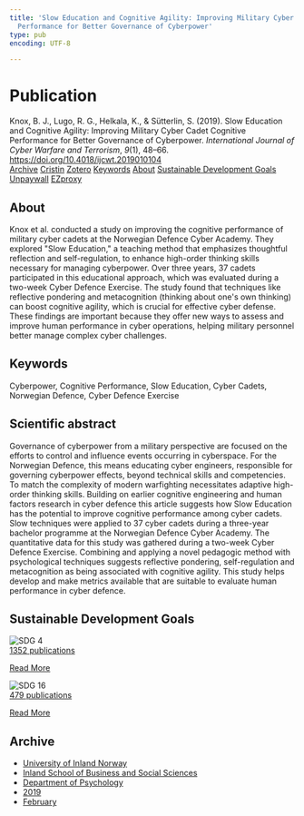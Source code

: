 ```yaml
---
title: 'Slow Education and Cognitive Agility: Improving Military Cyber Cadet Cognitive
  Performance for Better Governance of Cyberpower'
type: pub
encoding: UTF-8

---
```

<h1>Publication</h1>
<article id="csl-bib-container-VV56RSHQ" class="csl-bib-container">
  <div class="csl-bib-body"> <div class="csl-entry">Knox, B. J., Lugo, R. G., Helkala, K., &#38; Sütterlin, S. (2019). Slow Education and Cognitive Agility: Improving Military Cyber Cadet Cognitive Performance for Better Governance of Cyberpower. <i>International Journal of Cyber Warfare and Terrorism</i>, <i>9</i>(1), 48–66. <a href="https://doi.org/10.4018/ijcwt.2019010104">https://doi.org/10.4018/ijcwt.2019010104</a></div> </div>
  <div class="csl-bib-buttons">
    <a href="#taxonomy-article-VV56RSHQ" alt="archive" class="csl-bib-button">Archive</a>
    <a href="https://app.cristin.no/results/show.jsf?id=1677309" alt="Cristin" class="csl-bib-button">Cristin</a>
    <a href="http://zotero.org/groups/5881554/items/VV56RSHQ" alt="Zotero" class="csl-bib-button">Zotero</a>
    <a href="#keywords-article-VV56RSHQ" alt="keywords" class="csl-bib-button">Keywords</a>
    <a href="#about-article-VV56RSHQ" alt="about_pub" class="csl-bib-button">About</a>
    <a href="#sdg-article-VV56RSHQ" alt="sdg" class="csl-bib-button">Sustainable Development Goals</a>
    <a href="https://doi.org/10.4018/ijcwt.2019010104" alt="Unpaywall" class="csl-bib-button">Unpaywall</a>
    <a href="https://doi.org/10.4018/ijcwt.2019010104" alt="EZproxy" class="csl-bib-button">EZproxy</a>
  </div>
  <div id="csl-bib-meta-container-VV56RSHQ"></div>
</article>
<div id="csl-bib-meta-VV56RSHQ" class="csl-bib-meta">
  <article id="about-article-VV56RSHQ" class="about_pub-article">
    <h1>About</h1>
    Knox et al. conducted a study on improving the cognitive performance of military cyber cadets at the Norwegian Defence Cyber Academy. They explored "Slow Education," a teaching method that emphasizes thoughtful reflection and self-regulation, to enhance high-order thinking skills necessary for managing cyberpower. Over three years, 37 cadets participated in this educational approach, which was evaluated during a two-week Cyber Defence Exercise. The study found that techniques like reflective pondering and metacognition (thinking about one's own thinking) can boost cognitive agility, which is crucial for effective cyber defense. These findings are important because they offer new ways to assess and improve human performance in cyber operations, helping military personnel better manage complex cyber challenges.
  </article>
  <article id="keywords-article-VV56RSHQ" class="keywords-article">
    <h1>Keywords</h1>
    Cyberpower, Cognitive Performance, Slow Education, Cyber Cadets, Norwegian Defence, Cyber Defence Exercise
  </article>
  <article id="abstract-article-VV56RSHQ" class="abstract-article">
    <h1>Scientific abstract</h1>
    Governance of cyberpower from a military perspective are focused on the efforts to control and influence events occurring in cyberspace. For the Norwegian Defence, this means educating cyber engineers, responsible for governing cyberpower effects, beyond technical skills and competencies. To match the complexity of modern warfighting necessitates adaptive high-order thinking skills. Building on earlier cognitive engineering and human factors research in cyber defence this article suggests how Slow Education has the potential to improve cognitive performance among cyber cadets. Slow techniques were applied to 37 cyber cadets during a three-year bachelor programme at the Norwegian Defence Cyber Academy. The quantitative data for this study was gathered during a two-week Cyber Defence Exercise. Combining and applying a novel pedagogic method with psychological techniques suggests reflective pondering, self-regulation and metacognition as being associated with cognitive agility. This study helps develop and make metrics available that are suitable to evaluate human performance in cyber defence.
  </article>
  <article id="sdg-article-VV56RSHQ" class="sdg-article">
    <h1>Sustainable Development Goals</h1>
    <div class="sdg-container"><div id="sdg4" class="sdg">
        <img src="{{< params subfolder >}}images/sdg/sdg04_en.png" class="image" alt="SDG 4">
        <div class="sdg-overlay">
          <a href="/en/archive/?key=?sdg=4#archive" class="sdg-publication-count"><span>1352</span> publications</a>
          <p><a href="https://sdgs.un.org/goals/goal4" class="sdg-read-more">Read More</a></p>
        </div>
      </div> <div id="sdg16" class="sdg">
        <img src="{{< params subfolder >}}images/sdg/sdg16_en.png" class="image" alt="SDG 16">
        <div class="sdg-overlay">
          <a href="/en/archive/?key=?sdg=16#archive" class="sdg-publication-count"><span>479</span> publications</a>
          <p><a href="https://sdgs.un.org/goals/goal16" class="sdg-read-more">Read More</a></p>
        </div>
      </div></div>
  </article>
  <article id="taxonomy-article-VV56RSHQ" class="taxonomy-article">
    <h1>Archive</h1>
    <ul>
      <li>
        <a href="/en/archive/?key=3DCRN523">University of Inland Norway</a>
      </li>
      <li>
        <a href="/en/archive/?key=DU8Q9LN9">Inland School of Business and Social Sciences</a>
      </li>
      <li>
        <a href="/en/archive/?key=KTD9NXA8">Department of Psychology</a>
      </li>
      <li>
        <a href="/en/archive/?key=37B43Z6Y">2019</a>
      </li>
      <li>
        <a href="/en/archive/?key=BE7BKQU4">February</a>
      </li>
    </ul>
  </article>
</div>
